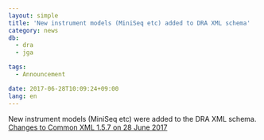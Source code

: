 ```yaml
---
layout: simple
title: 'New instrument models (MiniSeq etc) added to DRA XML schema'
category: news
db:
  - dra
  - jga

tags:
  - Announcement

date: 2017-06-28T10:09:24+09:00
lang: en
---
```


<p>New instrument models (MiniSeq etc) were added to the DRA XML schema. <a href="https://github.com/ddbj/pub/">Changes to Common XML 1.5.7 on 28 June 2017</a></p>
